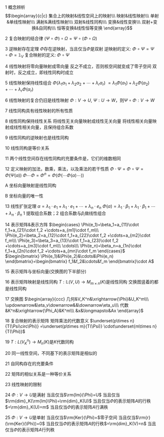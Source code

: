 1 概念辨析
$$\begin{array}{c|c}
集合上的映射&线性空间上的映射\\\
映射&线性映射\\\
单射&单线性映射\\\
满射&满线性映射\\\
双射&线性同构\\\
变换&线性变换\\\
双射+变换&自同构\\\
恒等变换&线性恒等变换
\end{array}$$

2 复合映射的结合律
$(\Psi\circ\Phi)\circ\Omega=\Psi\circ(\Phi\circ\Omega)$

3 逆映射存在定理
$\Phi$存在逆映射，当且仅当$\Phi$是双射
逆映射的定义: $\Phi\circ\Psi=\Psi\circ\Phi=\mathbb{1}_V$
复合映射的定义: $\Phi\circ\Psi$

4 线性映射将零向量映射成零向量
反之不成立，否则核空间就变成了零子空间
双射时，反之成立，即线性同构时成立

5 线性映射保持线性组合
$\Phi(\lambda_1\alpha_1+\lambda_2\alpha_2+\cdots+\lambda_r\alpha_r)$
$=\lambda_1\Phi(\alpha_1)+\lambda_2\Phi(\alpha_2)+\cdots+\lambda_r\Phi(\alpha_r)$

6 线性映射的复合仍旧是线性映射
$\Phi:V\to U,\ \Psi:U\to W$，则$\Psi\circ\Phi:V\to W$

7 线性同构具有线性映射的所有性质

8 线性同构保持线性关系
将线性无关向量映射成线性无关向量
将线性相关向量映射成线性相关向量，且保持组合系数

9 线性同构的逆映射也是线性同构

10 线性同构是等价关系

11 两个线性空间存在线性同构的充要条件是，它们的维数相同

12 定义映射的加法，数乘，乘法，以及乘法的若干性质
$\Phi\cdot\Psi=\Phi\circ\Psi=\Phi(\Psi(\alpha))$
$\Phi\cdots\Phi=\Phi^n=\Phi(\Phi(\cdots\Phi(\alpha)\cdots))$

A 坐标向量映射是线性同构

B 坐标向量的唯一性

13 线性扩张定理
   $\alpha=\lambda_1\cdot e_1+\lambda_1\cdot e_1+\cdots+\lambda_n\cdot e_n$
   $\Phi(\alpha)=\lambda_1\cdot\beta_1+\lambda_1\cdot\beta_1+\cdots+\lambda_n\cdot\beta_n$
   1 提取组合系数；2 组合系数与$\beta_i$做线性组合

14 表示矩阵&表示方阵
$\begin{cases}
\Phi(e_1)=\beta_1=a_{11}\cdot f_1+a_{21}\cdot f_2
+\cdots+a_{m1}\cdot f_m\\\
\Phi(e_2)=\beta_2=a_{12}\cdot f_1+a_{22}\cdot f_2
+\cdots+a_{m2}\cdot f_m\\\
\Phi(e_3)=\beta_3=a_{13}\cdot f_1+a_{23}\cdot f_2
+\cdots+a_{m3}\cdot f_m\\\
\cdots\\\
\Phi(e_n)=\beta_n=a_{1n}\cdot f_1+a_{2n}\cdot f_2
+\cdots+a_{mn}\cdot f_m
\end{cases}$
$\begin{bmatrix}
\Phi(e_1)&\Phi(e_2)&\cdots&\Phi(e_n)
\end{bmatrix}=\begin{bmatrix}
f_1&f_2&\cdots&f_m
\end{bmatrix}\cdot A$

15 表示矩阵与坐标向量(交换图的下半部分)

16 表示矩阵映射是线性同构
   $T:\mathbb{L}(V,U)\to M_{m\times n}(K)$是线性同构
   交换图竖着的都是线性同构

17 交换图
$\begin{array}{ccc}
几何&V_K^n&\xrightarrow{\Phi}&U_K^m\\\
\updownarrow&\eta_v\downarrow&&\downarrow\eta_u\\\
代数&K^n&\xrightarrow{\Phi_A}&K^m\\\
&x&\longmapsto&Ax
\end{array}$

18 复合映射的表示矩阵
   矩阵乘法的代数意义
   $\underset{p\times n}{T(\Psi\circ\Phi)}
=\underset{p\times m}{T(\Psi)}
\cdot\underset{m\times n}{T(\Phi)}$

19 $T:L(V_K^n)\to M_n(K)$是$K$代数同构

20 同一线性空间，不同基下的表示矩阵是相似的

21 自同构存在的充要条件

22 矩阵的相似关系是一种等价关系

23 线性映射的限制

24 $\Phi:V\to U$是满射
  当且仅当$\rm{Im}(\Phi)=U$
  当且仅当$\rm{dim}_K(\rm{Im}\Phi)=\rm{dim}_K(U)$
  当且仅当$\Phi$的表示矩阵$A$的行秩$=\rm{dim}_K(U)=m$
  当且仅当$\Phi$的表示矩阵$A$行满秩

25 $\Phi:V\to U$是单射
  当且仅当$\rm{Ker}(\Phi)=$零子空间
  当且仅当$\rm{r}(\rm{Ker}(\Phi))=0$
  当且仅当$\Phi$的表示矩阵$A$的行秩$=\rm{dim}_K(V)=n$
  当且仅当$\Phi$的表示矩阵$A$行列秩


   



